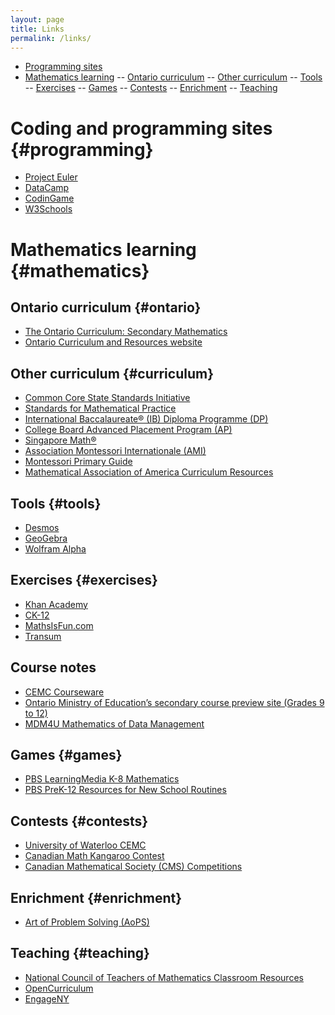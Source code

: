 ```yaml
---
layout: page
title: Links
permalink: /links/
---
```


- [Programming sites](#programming)
- [Mathematics learning](#mathematics)
-- [Ontario curriculum](#ontario)
-- [Other curriculum](#curriculum)
-- [Tools](#tools)
-- [Exercises](#exercises)
-- [Games](#games)
-- [Contests](#contests)
-- [Enrichment](#enrichment)
-- [Teaching](#teaching)

# Coding and programming sites {#programming}

* [Project Euler](https://projecteuler.net/archives)
* [DataCamp](https://www.datacamp.com/)
* [CodinGame](https://www.codingame.com/home)
* [W3Schools](https://www.w3schools.com/python/default.asp)

# Mathematics learning {#mathematics}

## Ontario curriculum {#ontario}

* [The Ontario Curriculum: Secondary Mathematics](http://www.edu.gov.on.ca/eng/curriculum/secondary/curriculum-update.html)
* [Ontario Curriculum and Resources website](https://www.dcp.edu.gov.on.ca/en/math)

## Other curriculum {#curriculum}

* [Common Core State Standards Initiative](http://www.corestandards.org/read-the-standards/)
 * [Standards for Mathematical Practice](http://www.corestandards.org/Math/Practice/)
* [International Baccalaureate® (IB) Diploma Programme (DP)](https://www.ibo.org/programmes/diploma-programme/curriculum/mathematics/)
* [College Board Advanced Placement Program (AP)](https://apstudents.collegeboard.org/course-index-page)
* [Singapore Math®](https://www.singaporemath.com/)
* [Association Montessori Internationale (AMI)](https://montessori-ami.org/)
* [Montessori Primary Guide](https://www.infomontessori.com/mathematics/introduction.htm)
* [Mathematical Association of America Curriculum Resources](https://www.maa.org/programs-and-communities/curriculum%20resources)

## Tools {#tools}

* [Desmos](https://www.desmos.com/)
* [GeoGebra](https://www.geogebra.org/geometry)
* [Wolfram Alpha](https://www.wolframalpha.com/)

## Exercises {#exercises}

* [Khan Academy](https://www.khanacademy.org/)
* [CK-12](https://www.ck12.org/student/)
* [MathsIsFun.com](https://www.mathsisfun.com/)
* [Transum](https://www.transum.org/)

## Course notes

* [CEMC Courseware](https://cemc.uwaterloo.ca/resources/courseware/courseware.html)
* [Ontario Ministry of Education’s secondary course preview site (Grades 9 to 12)](https://lah.elearningontario.ca/)
 * [MDM4U Mathematics of Data Management](https://lah.elearningontario.ca/CMS/public/exported_courses/MDM4U/exported/interface/_content.html)

## Games {#games}

* [PBS LearningMedia K-8 Mathematics](https://www.pbslearningmedia.org/subjects/mathematics/k-8-mathematics/)
* [PBS PreK-12 Resources for New School Routines](https://www.pbslearningmedia.org/collection/new-school-routines/)

## Contests {#contests}

* [University of Waterloo CEMC](https://www.cemc.uwaterloo.ca/)
* [Canadian Math Kangaroo Contest](https://mathkangaroo.ca/)
* [Canadian Mathematical Society (CMS) Competitions](https://cms.math.ca/competitions/)

## Enrichment {#enrichment}

* [Art of Problem Solving (AoPS)](https://artofproblemsolving.com/company)

## Teaching {#teaching}

* [National Council of Teachers of Mathematics Classroom Resources](https://www.nctm.org/classroomresources/)
* [OpenCurriculum](https://opencurriculum.org/mathematics)
* [EngageNY](https://www.engageny.org/)